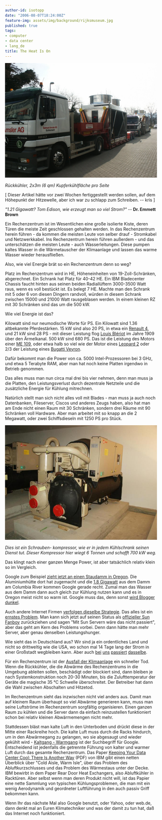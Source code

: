 ```yaml
---
author-id: isotopp
date: "2006-08-07T18:24:00Z"
feature-img: assets/img/background/rijksmuseum.jpg
published: true
tags:
- computer
- data center
- lang_de
title: The Heat Is On
---
```


![](/uploads/cpu_kuehler.jpg)

*Rückkühler, 2x3m (6 qm) Kupferkühlfläche pro Seite*

[ Dieser Artikel hätte vor zwei Wochen fertiggestellt werden sollen, auf dem Höhepunkt der Hitzewelle, aber ich war zu schlapp zum Schreiben. -- kris ]

*"1.21 Gigawatt? Tom Edison, wie erzeugt man so viel Strom?"* -- **Dr. Emmett Brown**

Ein Rechenzentrum ist im Wesentlichen eine große isolierte Kiste, deren Türen die meiste Zeit geschlossen gehalten werden.
In das Rechenzentrum herein führen - da kommen die meisten Leute von selber drauf - Stromkabel und Netzwerkkabel. 
Ins Rechenzentrum herein führen außerdem - und das unterschätzen die meisten Leute - auch Wasserleitungen.
Diese pumpen kaltes Wasser in die Wärmetauscher der Klimaanlage und lassen das warme Wasser wieder herausfließen.

Also, wie viel Energie brät so ein Rechenzentrum denn so weg?

Platz im Rechenzentrum wird in HE, Höheneinheiten von 19-Zoll-Schränken, abgerechnet. 
Ein Schrank hat Platz für 40-42 HE.
Ein IBM Bladecenter Chassis faucht hinten aus seinen beiden Radiallüftern 3000-3500 Watt raus, wenn es voll bestückt ist.
Es belegt 7 HE.
Machte man den Schrank mit 5 oder 6 von diesen Dingern randvoll, würden in diesem Schrank zwischen 15000 und 21000 Watt rausgeblasen werden. 
In einem kleinen RZ mit 30 Schränken sind das um die 500 kW.

Wie viel Energie ist das?

Kilowatt sind nur neumodische Worte für PS.
Ein Kilowatt sind 1.36 altbekannte Pferdestärken.
15 kW sind also 20 PS, in etwa ein
[Renault 4](http://en.wikipedia.org/wiki/Renault_4),
und 21 kW sind 28 PS - mit dieser Leistung flog 
[Louis Blériot](http://de.wikipedia.org/wiki/Blériot_XI)
im Jahre 1909 über den Ärmelkanal. 
500 kW sind 680 PS. Das ist die Leistung des Motors einer 
[ME 109](http://de.wikipedia.org/wiki/Messerschmitt_Bf_109), 
oder etwa halb so viel wie der Motor eines 
[Leopard 2](http://de.wikipedia.org/wiki/Leopard_2) 
oder 2/3 der Leistung eines 
[Bugatti Veyron](http://de.wikipedia.org/wiki/Bugatti_Veyron_16.4).

Dafür bekommt man die Power von ca. 5000 Intel-Prozessoren bei 3 GHz, und etwa 5 Terabyte RAM, aber man hat noch keine Platten irgendwo in Betrieb genommen.

Das alles muss man nun circa mal drei bis vier nehmen, denn man muss ja die Platten, den Leistungsverlust durch dezentrale Netzteile und die zusätzliche Energie für Kühlung mitrechnen.

Natürlich stellt man sich nicht alles voll mit Blades - man muss ja auch noch Datenbanken, Fileserver, Ciscos und anderes Zeugs haben, also hat man am Ende nicht einen Raum mit 30 Schränken, sondern drei Räume mit 90 Schränken voll Hardware.
Aber man arbeitet mit so knapp an die 2 Megawatt, oder zwei Schiffsdieseln mit 1250 PS pro Stück.

![](/uploads/schraubenkompressor.jpg)

*Dies ist ein Schrauben- kompressor, wie er in jedem Kühlschrank seinen Dienst tut.*
*Dieser Kompressor hier wiegt 6 Tonnen und schafft 700 kW weg.*

Das klingt nach einer ganzen Menge Power, ist aber tatsächlich relativ klein so im Vergleich. 

Google zum Beispiel 
[zieht jetzt an einen Staudamm in Oregon](http://weblog.philringnalda.com/2005/03/17/just-how-much-power-does-google-need). 
Die Aluminiumhütte dort hat zugemacht und die 
[1.8 Gigawatt](http://www.nwp.usace.army.mil/op/d/thedalles.asp)
aus dem Damm am Columbia River kommen Google gerade recht. 
Zumal man das Wasser aus dem Damm dann auch gleich zur Kühlung nutzen kann und es in Oregon meist nicht so warm ist. 
Google muss das, denn sonst 
[wird Blogger dunkel](http://buzz.blogger.com/2005/03/more-power.html).

Auch andere Internet Firmen 
[verfolgen dieselbe Strategie](http://seattletimes.nwsource.com/cgi-bin/PrintStory.pl?document_id=2003114987&zsection_id=2002119995&slug=microsoft09&date=20060709). 
Das alles ist ein 
[ernstes Problem](http://www.theinquirer.net/default.aspx?article=33507).
Man kann sich jetzt auf seinen Status als 
[offizieller Sun Fanboy](http://www.c0t0d0s0.org/archives/1533-Answer-to-the-heat-problem-The-HP-way.html)
zurückziehen und sagen "Mit Sun Servern wäre das nicht passiert", aber das geht am Kern des Problems vorbei.
Denn dann hätte man mehr Server, aber genau denselben Leistungshunger.

Wie sieht das in Deutschland aus? 
Wir sind ja ein ordentliches Land und nicht so drittweltig wie die USA, wo schon mal 14 Tage lang der Strom in einer Großstadt wegbleiben kann. 
Aber auch 
[bei](http://www.ka-news.de/kultur/news.php4?show=tja200387-125H) 
[uns](http://www.welt.de/data/2006/07/20/965948.html) 
[passiert](http://www.welt.de/data/2006/07/20/965948.html) 
[dasselbe](http://www.n24.de/boulevard/nus/index.php/a2006072612193397133).

Für ein Rechenzentrum ist der 
[Ausfall der Klimaanlage](http://www.heise.de/newsticker/meldung/59551) 
ein schneller Tod.
Wenn die Rückkühler, die die Abwärme des Rechenzentrums in die Umgebung ableiten sollen, beschädigt oder blockiert sind, dann bleiben je nach Systemkonstruktion noch 20-30 Minuten, bis die Zulufttemperatur der Geräte die magische 35 °C Schwelle überschreitet. 
Der Betreiber hat dann die Wahl zwischen Abschalten und Hitzetod.

Im Rechenzentrum sieht das inzwischen nicht viel anders aus.
Damit man auf kleinem Raum überhaupt so viel Abwärme generieren kann, muss man seine Luftströme im Rechenzentrum sorgfältig organisieren. 
Einen ganzen Raum zu kühlen und die Server dann da einfach reinzustellen funktioniert schon bei relativ kleinen Abwärmemengen nicht mehr. 

Stattdessen bläst man kalte Luft in den Unterboden und drückt diese in der Mitte einer Rackreihe hoch.
Die kalte Luft muss durch die Racks hindurch, um in den Abwärmegang zu gelangen, wo sie abgesaugt und wieder gekühlt wird - 
[Kaltgang - Warmgang](http://www.conect-online.de/klima_02.html)
ist der Suchbegriff für Google.
Entscheidend ist jedenfalls die getrennte Führung von kalter und warmer Luft durch das gesamte Rechenzentrum.
Das Paper 
[Keeping Your Data Center Cool: There Is Another Way](http://www-03.ibm.com/servers/eserver/xseries/storage/pdf/IBM_Rear_Door_Heat_Exchanger_FINAL.pdf) (PDF) 
von IBM gibt einen netten Überblick über "Cold Aisle, Warm Isle", über das Problem des Abluftkurzschlusses und das Problem des Wärmestaus unter der Decke.
IBM bewirbt in dem Paper Rear Door Heat Exchangers, also Abluftkühler in Racktüren.
Aber selbst wenn man deren Produkt nicht will, ist das Papier eine nette Sammlung von typischen Kühlungsproblemen, die man mit ein wenig Aerodynamik und geordneter Luftführung in den auch passiv Griff bekommen kann.

Wenn Ihr das nächste Mal also Google benutzt, oder Yahoo, oder web.de, dann denkt mal an Euren Klimatechniker und was der damit zu tun hat, daß das Internet noch funktioniert.
